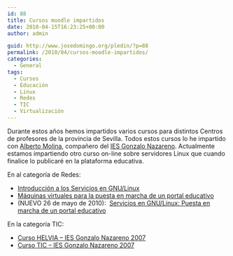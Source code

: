 ```yaml
---
id: 88
title: Cursos moodle impartidos
date: 2010-04-15T16:23:25+00:00
author: admin

guid: http://www.josedomingo.org/pledin/?p=88
permalink: /2010/04/cursos-moodle-impartidos/
categories:
  - General
tags:
  - Cursos
  - Educación
  - Linux
  - Redes
  - TIC
  - Virtualización
---
```

Durante estos años hemos impartidos varios cursos para distintos Centros de profesores de la provincia de Sevilla. Todos estos cursos lo he impartido con [Alberto Molina](http://albertomolina.wordpress.com/), compañero del [IES Gonzalo Nazareno](http://informatica.gonzalonazareno.org). Actualmente estamos impartiendo otro curso on-line sobre servidores Linux que cuando finalice lo publicaré en la plataforma educativa.

En al categoría de Redes:

  * [Introducción a los Servicios en GNU/Linux](http://www.josedomingo.org/web/course/view.php?id=63)
  * [Máquinas virtuales para la puesta en marcha de un portal educativo](http://www.josedomingo.org/web/course/view.php?id=43)
  * (NUEVO 26 de mayo de 2010):  [Servicios en GNU/Linux: Puesta en marcha de un portal educativo](http://www.josedomingo.org/web/course/view.php?id=65)

En la categoría TIC:

  * [Curso HELVIA &#8211; IES Gonzalo Nazareno 2007](http://www.josedomingo.org/web/course/view.php?id=51)
  * [Curso TIC &#8211; IES Gonzalo Nazareno 2007](http://www.josedomingo.org/web/course/view.php?id=48)

<div id="_mcePaste" style="overflow: hidden; position: absolute; left: -10000px; top: 57px; width: 1px; height: 1px;">
  <a href="http://www.josedomingo.org/web/course/view.php?id=48">Curso TIC &#8211; IES Gonzalo Nazareno 2007</a>
</div>

<!-- AddThis Advanced Settings generic via filter on the_content -->

<!-- AddThis Share Buttons generic via filter on the_content -->